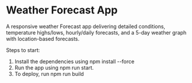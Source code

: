 
# Weather Forecast App



A responsive weather Forecast app delivering detailed conditions, temperature highs/lows, hourly/daily forecasts, and a 5-day weather graph with location-based forecasts.

Steps to start:
1. Install the dependencies using npm install --force
2. Run the app using npm run start.
3. To deploy, run npm run build
